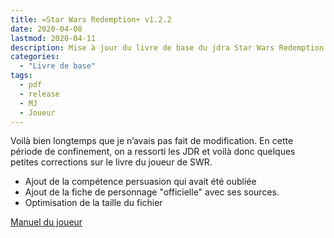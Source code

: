 ```yaml
---
title: =Star Wars Redemption+ v1.2.2
date: 2020-04-08
lastmod: 2020-04-11
description: Mise à jour du livre de base du jdra Star Wars Redemption avec de nouvelles compétences et la fiche de personnage
categories:
  - "Livre de base"
tags:
  - pdf
  - release
  - MJ
  - Joueur
---
```


Voilà bien longtemps que je n’avais pas fait de modification. En cette période de confinement, on a ressorti les JDR et voilà donc quelques petites corrections sur le livre du joueur de SWR.

* Ajout de la compétence persuasion qui avait été oubliée
* Ajout de la fiche de personnage "officielle" avec ses sources.
* Optimisation de la taille du fichier


[Manuel du joueur](https://github.com/star-wars-redemption/jdrp-livre-de-base/releases/download/1.2.2/Star.Wars.Redemption.Livre.de.base.v1.2.2.pdf)
